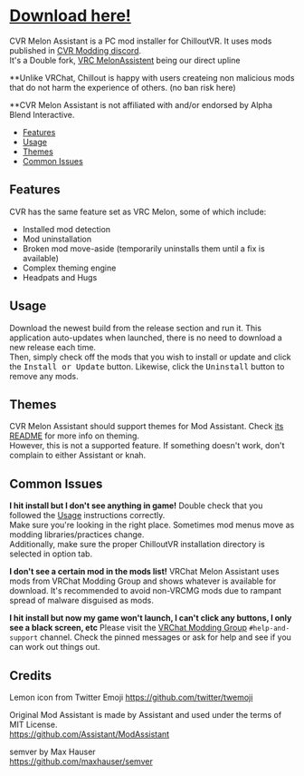 # [Download here!](https://github.com/mjcox244/CVRMelonAssistant/releases/latest)

CVR Melon Assistant is a PC mod installer for ChilloutVR. It uses mods published in [CVR Modding discord](https://discord.gg/6mGW6yvAkZ).  
It's a Double fork, [VRC MelonAssistent](https://github.com/knah/VRCMelonAssistant) being our direct upline 

**Unlike VRChat, Chillout is happy with users createing non malicious mods that do not harm the experience of others. (no ban risk here)
 
**CVR Melon Assistant is not affiliated with and/or endorsed by Alpha Blend Interactive.

* [Features](#Features)
* [Usage](#Usage)
* [Themes](#Themes)
* [Common Issues](#Common-Issues)

## Features

CVR has the same feature set as VRC Melon, some of which include:
* Installed mod detection
* Mod uninstallation
* Broken mod move-aside (temporarily uninstalls them until a fix is available)
* Complex theming engine
* Headpats and Hugs

## Usage
Download the newest build from the release section and run it. This application auto-updates when launched, there is no need to download a new release each time.  
Then, simply check off the mods that you wish to install or update and click the <kbd>Install or Update</kbd> button. Likewise, click the <kbd>Uninstall</kbd> button to remove any mods.


## Themes
CVR Melon Assistant should support themes for Mod Assistant. Check [its README](https://github.com/Assistant/ModAssistant#themes) for more info on theming.  
However, this is not a supported feature. If something doesn't work, don't complain to either Assistant or knah.

## Common Issues
**I hit install but I don't see anything in game!**
  Double check that you followed the [Usage](#usage) instructions correctly.  
  Make sure you're looking in the right place. Sometimes mod menus move as modding libraries/practices change.  
  Additionally, make sure the proper ChilloutVR installation directory is selected in option tab.
  
**I don't see a certain mod in the mods list!**
  VRChat Melon Assistant uses mods from VRChat Modding Group and shows whatever is available for download. It's recommended to avoid non-VRCMG mods due to rampant spread of malware disguised as mods.
  
**I hit install but now my game won't launch, I can't click any buttons, I only see a black screen, etc**
  Please visit the [VRChat Modding Group](https://discord.gg/rCqKSvR) `#help-and-support` channel. Check the pinned messages or ask for help and see if you can work out things out.
  
## Credits
Lemon icon from Twitter Emoji
https://github.com/twitter/twemoji

Original Mod Assistant is made by Assistant and used under the terms of MIT License.  
https://github.com/Assistant/ModAssistant

semver by Max Hauser  
https://github.com/maxhauser/semver
